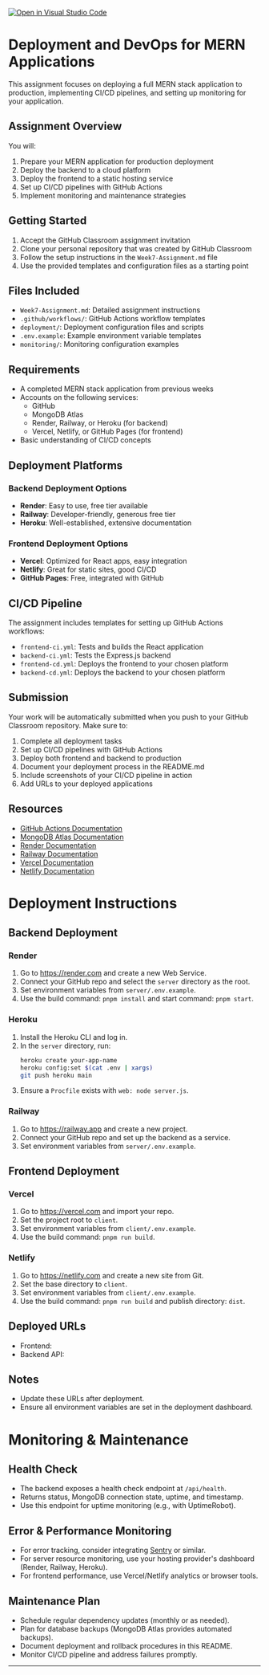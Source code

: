[![Open in Visual Studio Code](https://classroom.github.com/assets/open-in-vscode-2e0aaae1b6195c2367325f4f02e2d04e9abb55f0b24a779b69b11b9e10269abc.svg)](https://classroom.github.com/online_ide?assignment_repo_id=19940280&assignment_repo_type=AssignmentRepo)
# Deployment and DevOps for MERN Applications

This assignment focuses on deploying a full MERN stack application to production, implementing CI/CD pipelines, and setting up monitoring for your application.

## Assignment Overview

You will:
1. Prepare your MERN application for production deployment
2. Deploy the backend to a cloud platform
3. Deploy the frontend to a static hosting service
4. Set up CI/CD pipelines with GitHub Actions
5. Implement monitoring and maintenance strategies

## Getting Started

1. Accept the GitHub Classroom assignment invitation
2. Clone your personal repository that was created by GitHub Classroom
3. Follow the setup instructions in the `Week7-Assignment.md` file
4. Use the provided templates and configuration files as a starting point

## Files Included

- `Week7-Assignment.md`: Detailed assignment instructions
- `.github/workflows/`: GitHub Actions workflow templates
- `deployment/`: Deployment configuration files and scripts
- `.env.example`: Example environment variable templates
- `monitoring/`: Monitoring configuration examples

## Requirements

- A completed MERN stack application from previous weeks
- Accounts on the following services:
  - GitHub
  - MongoDB Atlas
  - Render, Railway, or Heroku (for backend)
  - Vercel, Netlify, or GitHub Pages (for frontend)
- Basic understanding of CI/CD concepts

## Deployment Platforms

### Backend Deployment Options
- **Render**: Easy to use, free tier available
- **Railway**: Developer-friendly, generous free tier
- **Heroku**: Well-established, extensive documentation

### Frontend Deployment Options
- **Vercel**: Optimized for React apps, easy integration
- **Netlify**: Great for static sites, good CI/CD
- **GitHub Pages**: Free, integrated with GitHub

## CI/CD Pipeline

The assignment includes templates for setting up GitHub Actions workflows:
- `frontend-ci.yml`: Tests and builds the React application
- `backend-ci.yml`: Tests the Express.js backend
- `frontend-cd.yml`: Deploys the frontend to your chosen platform
- `backend-cd.yml`: Deploys the backend to your chosen platform

## Submission

Your work will be automatically submitted when you push to your GitHub Classroom repository. Make sure to:

1. Complete all deployment tasks
2. Set up CI/CD pipelines with GitHub Actions
3. Deploy both frontend and backend to production
4. Document your deployment process in the README.md
5. Include screenshots of your CI/CD pipeline in action
6. Add URLs to your deployed applications

## Resources

- [GitHub Actions Documentation](https://docs.github.com/en/actions)
- [MongoDB Atlas Documentation](https://docs.atlas.mongodb.com/)
- [Render Documentation](https://render.com/docs)
- [Railway Documentation](https://docs.railway.app/)
- [Vercel Documentation](https://vercel.com/docs)
- [Netlify Documentation](https://docs.netlify.com/) 

# Deployment Instructions

## Backend Deployment

### Render
1. Go to https://render.com and create a new Web Service.
2. Connect your GitHub repo and select the `server` directory as the root.
3. Set environment variables from `server/.env.example`.
4. Use the build command: `pnpm install` and start command: `pnpm start`.

### Heroku
1. Install the Heroku CLI and log in.
2. In the `server` directory, run:
   ```sh
   heroku create your-app-name
   heroku config:set $(cat .env | xargs)
   git push heroku main
   ```
3. Ensure a `Procfile` exists with `web: node server.js`.

### Railway
1. Go to https://railway.app and create a new project.
2. Connect your GitHub repo and set up the backend as a service.
3. Set environment variables from `server/.env.example`.

## Frontend Deployment

### Vercel
1. Go to https://vercel.com and import your repo.
2. Set the project root to `client`.
3. Set environment variables from `client/.env.example`.
4. Use the build command: `pnpm run build`.

### Netlify
1. Go to https://netlify.com and create a new site from Git.
2. Set the base directory to `client`.
3. Set environment variables from `client/.env.example`.
4. Use the build command: `pnpm run build` and publish directory: `dist`.

## Deployed URLs
- Frontend: <your-frontend-url>
- Backend API: <your-backend-url>

## Notes
- Update these URLs after deployment.
- Ensure all environment variables are set in the deployment dashboard. 

# Monitoring & Maintenance

## Health Check
- The backend exposes a health check endpoint at `/api/health`.
- Returns status, MongoDB connection state, uptime, and timestamp.
- Use this endpoint for uptime monitoring (e.g., with UptimeRobot).

## Error & Performance Monitoring
- For error tracking, consider integrating [Sentry](https://sentry.io/welcome/) or similar.
- For server resource monitoring, use your hosting provider's dashboard (Render, Railway, Heroku).
- For frontend performance, use Vercel/Netlify analytics or browser tools.

## Maintenance Plan
- Schedule regular dependency updates (monthly or as needed).
- Plan for database backups (MongoDB Atlas provides automated backups).
- Document deployment and rollback procedures in this README.
- Monitor CI/CD pipeline and address failures promptly.

--- 